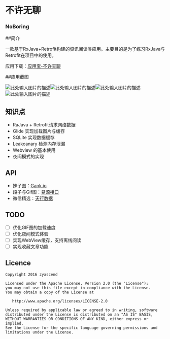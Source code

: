 # 不许无聊 
### NoBoring

##简介

一款基于RxJava+Retrofit构建的资讯阅读类应用。主要目的是为了练习RxJava与Retrofit在项目中的使用。 

应用下载：[应用宝-不许无聊][1]

##应用截图


![此处输入图片的描述][2]![此处输入图片的描述][3]![此处输入图片的描述][4]![此处输入图片的描述][5]

## 知识点

 - RaJava + Retrofit请求网络数据
 - Glide 实现加载图片与缓存
 - SQLite 实现数据缓存
 - Leakcanary 检测内存泄漏
 - Webview 的基本使用
 - 夜间模式的实现

## API

 - 妹子图：[Gank.io][6]
 - 段子与Gif图：[易源接口][7]
 - 微信精选：[天行数据][8]

## TODO

 - [ ] 优化GIF图的加载速度
 - [ ] 优化夜间模式体验
 - [ ] 实现WebView缓存，支持离线阅读
 - [ ] 实现收藏文章功能

## Licence


    Copyright 2016 zyascend

    Licensed under the Apache License, Version 2.0 (the "License");
    you may not use this file except in compliance with the License.
    You may obtain a copy of the License at

       http://www.apache.org/licenses/LICENSE-2.0

    Unless required by applicable law or agreed to in writing, software
    distributed under the License is distributed on an "AS IS" BASIS,
    WITHOUT WARRANTIES OR CONDITIONS OF ANY KIND, either express or implied.
    See the License for the specific language governing permissions and
    limitations under the License.

 
 


  [1]: http://android.myapp.com/myapp/detail.htm?apkName=com.zyascend.NoBoring
  [2]: http://pp.myapp.com/ma_pic2/0/shot_42337992_1_1472545127/550
  [3]: http://pp.myapp.com/ma_pic2/0/shot_42337992_2_1472545127/550
  [4]: http://pp.myapp.com/ma_pic2/0/shot_42337992_3_1472545127/550
  [5]: http://pp.myapp.com/ma_pic2/0/shot_42337992_5_1472545127/550
  [6]: http://gank.io
  [7]: https://www.showapi.com/
  [8]: http://www.tianapi.com/

